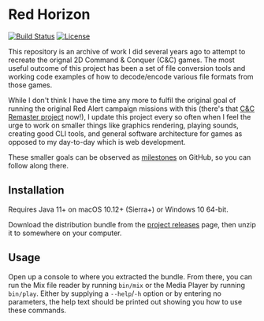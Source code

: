 
Red Horizon
===========

[![Build Status](https://travis-ci.org/ultraq/redhorizon.svg)](https://travis-ci.org/ultraq/redhorizon)
[![License](https://img.shields.io/github/license/ultraq/redhorizon.svg?maxAge=2592000)](https://github.com/ultraq/redhorizon/blob/master/LICENSE.txt)

This repository is an archive of work I did several years ago to attempt to
recreate the orignal 2D Command & Conquer (C&C) games.  The most useful outcome
of this project has been a set of file conversion tools and working code
examples of how to decode/encode various file formats from those games.

While I don't think I have the time any more to fulfil the original goal of
running the original Red Alert campaign missions with this (there's that [C&C
Remaster project](https://www.ea.com/en-gb/games/command-and-conquer/command-and-conquer-remastered)
now!), I update this project every so often when I feel the urge to work on
smaller things like graphics rendering, playing sounds, creating good CLI tools,
and general software architecture for games as opposed to my day-to-day which is
web development.

These smaller goals can be observed as [milestones](https://github.com/ultraq/redhorizon/milestones)
on GitHub, so you can follow along there.


Installation
------------

Requires Java 11+ on macOS 10.12+ (Sierra+) or Windows 10 64-bit.

Download the distribution bundle from the [project releases](https://github.com/ultraq/redhorizon/releases)
page, then unzip it to somewhere on your computer.


Usage
-----

Open up a console to where you extracted the bundle.  From there, you can run
the Mix file reader by running `bin/mix` or the Media Player by running
`bin/play`.  Either by supplying a `--help`/`-h` option or by entering no
parameters, the help text should be printed out showing you how to use these
commands.
